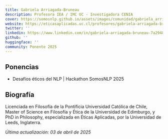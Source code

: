 ```yaml
---
title: Gabriela Arriagada-Bruneau
description: Profesora IEA / IMC UC - Investigadora CENIA
cover: https://somosnlp.github.io/assets/images/comunidad/gabriela_arriagada-bruneau.png
website: https://eticasaplicadas.uc.cl/profesores/gabriela-arriagada-bruneau/
twitter: ''
linkedin: https://www.linkedin.com/in/gabriela-arriagada-bruneau-7a294892/
github: ''
huggingface: ''
community: Ponente 2025
---
```



## Ponencias

- Desafíos éticos del NLP | Hackathon SomosNLP 2025

<EventSummary
    description="Charla sobre diferentes desafíos éticos y metodologías sociotécnicas para enfrentarlos. Habrá preguntas interactivas."
    poster="https://somosnlp.github.io/assets/logo_somosnlp.png"
    video="https://www.youtube.com/@SomosNLP"
/>

## Biografía

Licenciada en Filosofía de la Pontificia Universidad Católica de Chile, Master of Science en Filosofía y Ética de la Universidad de Edimburgo, y PhD in Philosophy, especializada en Éticas Aplicadas, por la Universidad de Leeds, Inglaterra.

*Última actualización: 03 de abril de 2025*
